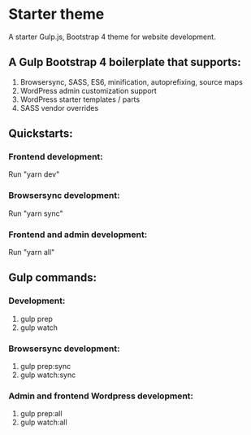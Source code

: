 # Starter theme

A starter Gulp.js, Bootstrap 4 theme for website development.
 
 
## A Gulp Bootstrap 4 boilerplate that supports:

1. Browsersync, SASS, ES6, minification, autoprefixing, source maps
2. WordPress admin customization support
3. WordPress starter templates / parts
4. SASS vendor overrides
 
 
## Quickstarts:

### Frontend development:

Run "yarn dev"

### Browsersync development:

Run "yarn sync"

### Frontend and admin development:

Run "yarn all"
 
 
## Gulp commands:

### Development:

1. gulp prep
2. gulp watch

### Browsersync development:

1. gulp prep:sync
2. gulp watch:sync

### Admin and frontend Wordpress development:

1. gulp prep:all
2. gulp watch:all